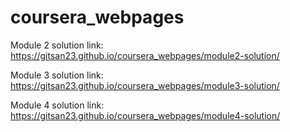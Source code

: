 # coursera_webpages
Module 2 solution link: https://gitsan23.github.io/coursera_webpages/module2-solution/

Module 3 solution link: https://gitsan23.github.io/coursera_webpages/module3-solution/

Module 4 solution link: https://gitsan23.github.io/coursera_webpages/module4-solution/
